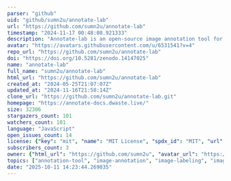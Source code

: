 ```yaml
---
parser: "github"
uid: "github/sumn2u/annotate-lab"
url: "https://github.com/sumn2u/annotate-lab"
timestamp: "2024-11-17 00:48:08.921333"
description: "Annotate-lab is an open-source image annotation tool for efficient dataset creation. With an intuitive interface and flexible export options, it streamlines your machine learning workflow. 🖼️✏️📑"
avatar: "https://avatars.githubusercontent.com/u/6531541?v=4"
repo_url: "https://github.com/sumn2u/annotate-lab"
doi: "https://doi.org/10.5281/zenodo.14147025"
name: "annotate-lab"
full_name: "sumn2u/annotate-lab"
html_url: "https://github.com/sumn2u/annotate-lab"
created_at: "2024-05-25T21:07:07Z"
updated_at: "2024-11-16T21:58:14Z"
clone_url: "https://github.com/sumn2u/annotate-lab.git"
homepage: "https://annotate-docs.dwaste.live/"
size: 32306
stargazers_count: 101
watchers_count: 101
language: "JavaScript"
open_issues_count: 14
license: {"key": "mit", "name": "MIT License", "spdx_id": "MIT", "url": "https://api.github.com/licenses/mit", "node_id": "MDc6TGljZW5zZTEz"}
subscribers_count: 3
owner: {"html_url": "https://github.com/sumn2u", "avatar_url": "https://avatars.githubusercontent.com/u/6531541?v=4", "login": "sumn2u", "type": "User"}
topics: ["annotation-tool", "image-annotation", "image-labeling", "image-segmentation", "collaborate", "computer-vision", "machine-learning", "classification", "image-masking", "segmentation", "python", "react"]
date: "2025-10-11 14:23:44.269035"
---
```

